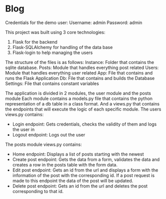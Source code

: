 # Blog
Credentials for the demo user:
Username: admin
Password: admin

This project was built using 3 core technologies:
1. Flask for the backend 
2. Flask-SQLAlchemy for handling of the data base
3. Flask-login to help managing the users


The structure of the files is as follows:
Instance: Folder that contains the sqlite database.
Posts: Module that handles everything post related
Users: Module that handles everything user related
App: File that contains and runs the Flask Application
Db: File that contains and builds the Database
Settings: File that contains constant variables

The application is divided in 2 modules, the user module and the posts module
Each module contains a models.py file that contains the python representation
of a db table in a class format. And a views.py that contains the endpoints
that will execute the logic of each specific module.
The users views.py contains:
- Login endpoint: Gets credentials, checks the validity of them and logs the user in
- Logout endpoint: Logs out the user

The posts module views.py contains:
- Home endpoint: Displays a list of posts starting with the newest
- Create post endpoint: Gets the data from a form, validates the data and
creates a row in the posts table with the form data.
- Edit post endpoint: Gets an id from the url and displays a form with the information of
the post with the corresponding id. If a post request is made to this endpoint
the data of the post will be updated.
- Delete post endpoint: Gets an id from the url and deletes the post corresponding to
that id.


